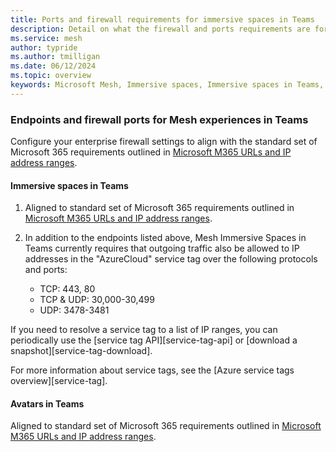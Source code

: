 ```yaml
---
title: Ports and firewall requirements for immersive spaces in Teams
description: Detail on what the firewall and ports requirements are for immersive spaces in Teams.
ms.service: mesh
author: typride
ms.author: tmilligan
ms.date: 06/12/2024
ms.topic: overview
keywords: Microsoft Mesh, Immersive spaces, Immersive spaces in Teams, setup, admin, M365, ports and firewall, requirements
---
```


### Endpoints and firewall ports for Mesh experiences in Teams

Configure your enterprise firewall settings to align with the standard set of Microsoft 365 requirements outlined in [Microsoft M365 URLs and IP address ranges](/microsoft-365/enterprise/urls-and-ip-address-ranges?view=o365-worldwide&preserve-view=true).

#### Immersive spaces in Teams

1. Aligned to standard set of Microsoft 365 requirements outlined in [Microsoft M365 URLs and IP address ranges](/microsoft-365/enterprise/urls-and-ip-address-ranges?view=o365-worldwide&preserve-view=true).

1. In addition to the endpoints listed above, Mesh Immersive Spaces in Teams currently requires that outgoing traffic also be allowed to IP addresses in the "AzureCloud" service tag over the following protocols and ports:

    * TCP: 443, 80
    * TCP & UDP: 30,000-30,499
    * UDP: 3478-3481

If you need to resolve a service tag to a list of IP ranges, you can periodically use the [service tag API][service-tag-api] or [download a snapshot][service-tag-download].

For more information about service tags, see the [Azure service tags overview][service-tag].

#### Avatars in Teams

Aligned to standard set of Microsoft 365 requirements outlined in [Microsoft M365 URLs and IP address ranges](/microsoft-365/enterprise/urls-and-ip-address-ranges?view=o365-worldwide&preserve-view=true).
